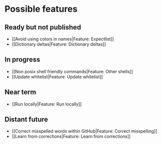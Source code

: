 # Possible features

## Ready but not published
* [[Avoid using colors in names|Feature: Expectlist]]
* [[Dictionary deltas|Feature: Dictionary deltas]]

## In progress
* [[Non posix shell friendly commands|Feature: Other shells]]
* [[Update whitelist|Feature: Update whitelist]]

## Near term

* [[Run locally|Feature: Run locally]]

## Distant future

* [[Correct misspelled words within GitHub|Feature: Correct misspelling]]
* [[Learn from corrections|Feature: Learn from corrections]]
